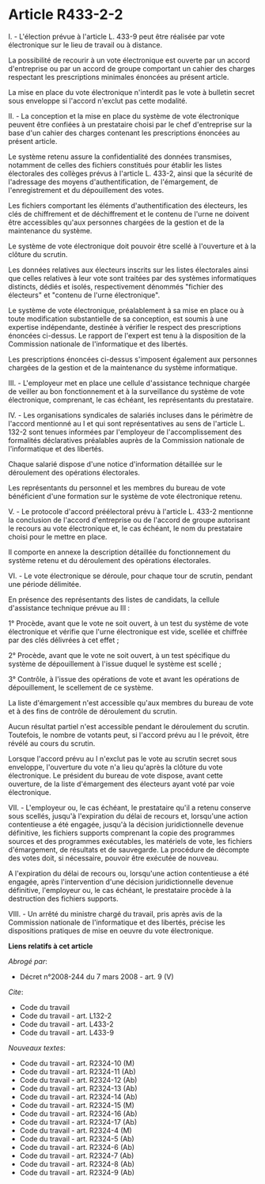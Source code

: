 # Article R433-2-2

I. - L'élection prévue à l'article L. 433-9 peut être réalisée par vote électronique sur le lieu de travail ou à distance.

La possibilité de recourir à un vote électronique est ouverte par un accord d'entreprise ou par un accord de groupe
comportant un cahier des charges respectant les prescriptions minimales énoncées au présent article.

La mise en place du vote électronique n'interdit pas le vote à bulletin secret sous enveloppe si l'accord n'exclut pas cette
modalité.

II. - La conception et la mise en place du système de vote électronique peuvent être confiées à un prestataire choisi par le
chef d'entreprise sur la base d'un cahier des charges contenant les prescriptions énoncées au présent article.

Le système retenu assure la confidentialité des données transmises, notamment de celles des fichiers constitués pour établir
les listes électorales des collèges prévus à l'article L. 433-2, ainsi que la sécurité de l'adressage des moyens
d'authentification, de l'émargement, de l'enregistrement et du dépouillement des votes.

Les fichiers comportant les éléments d'authentification des électeurs, les clés de chiffrement et de déchiffrement et le
contenu de l'urne ne doivent être accessibles qu'aux personnes chargées de la gestion et de la maintenance du système.

Le système de vote électronique doit pouvoir être scellé à l'ouverture et à la clôture du scrutin.

Les données relatives aux électeurs inscrits sur les listes électorales ainsi que celles relatives à leur vote sont traitées
par des systèmes informatiques distincts, dédiés et isolés, respectivement dénommés "fichier des électeurs" et "contenu de
l'urne électronique".

Le système de vote électronique, préalablement à sa mise en place ou à toute modification substantielle de sa conception, est
soumis à une expertise indépendante, destinée à vérifier le respect des prescriptions énoncées ci-dessus. Le rapport de
l'expert est tenu à la disposition de la Commission nationale de l'informatique et des libertés.

Les prescriptions énoncées ci-dessus s'imposent également aux personnes chargées de la gestion et de la maintenance du
système informatique.

III. - L'employeur met en place une cellule d'assistance technique chargée de veiller au bon fonctionnement et à la
surveillance du système de vote électronique, comprenant, le cas échéant, les représentants du prestataire.

IV. - Les organisations syndicales de salariés incluses dans le périmètre de l'accord mentionné au I et qui sont
représentatives au sens de l'article L. 132-2 sont tenues informées par l'employeur de l'accomplissement des formalités
déclaratives préalables auprès de la Commission nationale de l'informatique et des libertés.

Chaque salarié dispose d'une notice d'information détaillée sur le déroulement des opérations électorales.

Les représentants du personnel et les membres du bureau de vote bénéficient d'une formation sur le système de vote
électronique retenu.

V. - Le protocole d'accord préélectoral prévu à l'article L. 433-2 mentionne la conclusion de l'accord d'entreprise ou de
l'accord de groupe autorisant le recours au vote électronique et, le cas échéant, le nom du prestataire choisi pour le mettre
en place.

Il comporte en annexe la description détaillée du fonctionnement du système retenu et du déroulement des opérations
électorales.

VI. - Le vote électronique se déroule, pour chaque tour de scrutin, pendant une période délimitée.

En présence des représentants des listes de candidats, la cellule d'assistance technique prévue au III :

1° Procède, avant que le vote ne soit ouvert, à un test du système de vote électronique et vérifie que l'urne électronique
est vide, scellée et chiffrée par des clés délivrées à cet effet ;

2° Procède, avant que le vote ne soit ouvert, à un test spécifique du système de dépouillement à l'issue duquel le système
est scellé ;

3° Contrôle, à l'issue des opérations de vote et avant les opérations de dépouillement, le scellement de ce système.

La liste d'émargement n'est accessible qu'aux membres du bureau de vote et à des fins de contrôle de déroulement du scrutin.

Aucun résultat partiel n'est accessible pendant le déroulement du scrutin. Toutefois, le nombre de votants peut, si l'accord
prévu au I le prévoit, être révélé au cours du scrutin.

Lorsque l'accord prévu au I n'exclut pas le vote au scrutin secret sous enveloppe, l'ouverture du vote n'a lieu qu'après la
clôture du vote électronique. Le président du bureau de vote dispose, avant cette ouverture, de la liste d'émargement des
électeurs ayant voté par voie électronique.

VII. - L'employeur ou, le cas échéant, le prestataire qu'il a retenu conserve sous scellés, jusqu'à l'expiration du délai de
recours et, lorsqu'une action contentieuse a été engagée, jusqu'à la décision juridictionnelle devenue définitive, les
fichiers supports comprenant la copie des programmes sources et des programmes exécutables, les matériels de vote, les
fichiers d'émargement, de résultats et de sauvegarde. La procédure de décompte des votes doit, si nécessaire, pouvoir être
exécutée de nouveau.

A l'expiration du délai de recours ou, lorsqu'une action contentieuse a été engagée, après l'intervention d'une décision
juridictionnelle devenue définitive, l'employeur ou, le cas échéant, le prestataire procède à la destruction des fichiers
supports.

VIII. - Un arrêté du ministre chargé du travail, pris après avis de la Commission nationale de l'informatique et des
libertés, précise les dispositions pratiques de mise en oeuvre du vote électronique.

**Liens relatifs à cet article**

_Abrogé par_:

  - Décret n°2008-244 du 7 mars 2008 - art. 9 (V)

_Cite_:

  - Code du travail
  - Code du travail - art. L132-2
  - Code du travail - art. L433-2
  - Code du travail - art. L433-9

_Nouveaux textes_:

  - Code du travail - art. R2324-10 (M)
  - Code du travail - art. R2324-11 (Ab)
  - Code du travail - art. R2324-12 (Ab)
  - Code du travail - art. R2324-13 (Ab)
  - Code du travail - art. R2324-14 (Ab)
  - Code du travail - art. R2324-15 (M)
  - Code du travail - art. R2324-16 (Ab)
  - Code du travail - art. R2324-17 (Ab)
  - Code du travail - art. R2324-4 (M)
  - Code du travail - art. R2324-5 (Ab)
  - Code du travail - art. R2324-6 (Ab)
  - Code du travail - art. R2324-7 (Ab)
  - Code du travail - art. R2324-8 (Ab)
  - Code du travail - art. R2324-9 (Ab)
